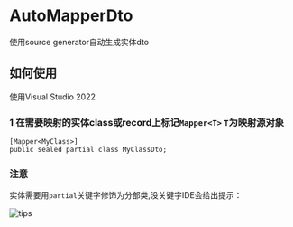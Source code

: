 # AutoMapperDto
使用source generator自动生成实体dto

## 如何使用

使用Visual Studio 2022

### 1 在需要映射的实体class或record上标记`Mapper<T>` `T`为映射源对象

```
[Mapper<MyClass>]
public sealed partial class MyClassDto;
```
### 注意

实体需要用`partial`关键字修饰为分部类,没关键字IDE会给出提示：

![tips](https://github.com/zhangjundsg/zhangjundsg/blob/main/tips.png,"tips")
